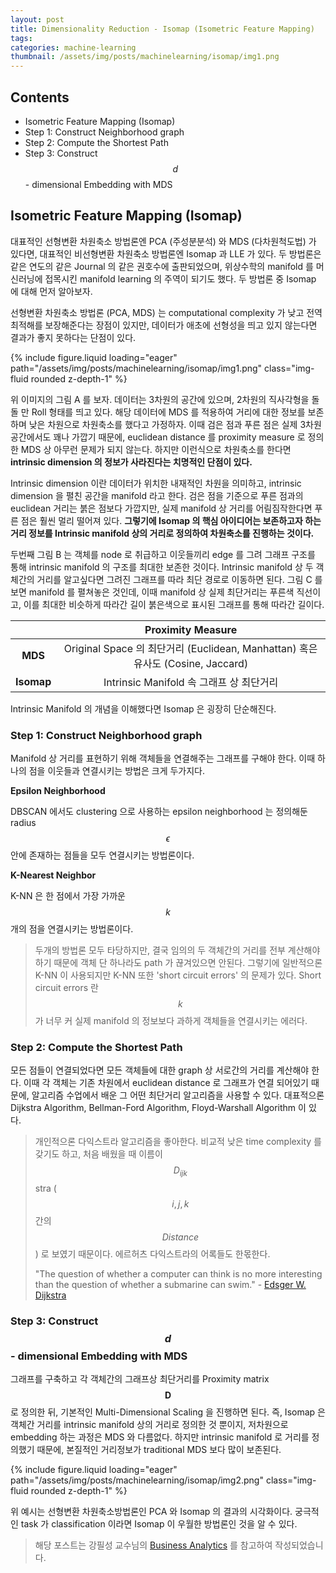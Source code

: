 ```yaml
---
layout: post
title: Dimensionality Reduction - Isomap (Isometric Feature Mapping)
tags:
categories: machine-learning
thumbnail: /assets/img/posts/machinelearning/isomap/img1.png
---
```


## Contents

- Isometric Feature Mapping (Isomap)
- Step 1: Construct Neighborhood graph
- Step 2: Compute the Shortest Path
- Step 3: Construct $$d$$ - dimensional Embedding with MDS

## Isometric Feature Mapping (Isomap)

대표적인 선형변환 차원축소 방법론엔 PCA (주성분분석) 와 MDS (다차원척도법) 가 있다면, 대표적인 비선형변환 차원축소 방법론엔 Isomap 과 LLE 가 있다. 두 방법론은 같은 연도의 같은 Journal 의 같은 권호수에 출판되었으며, 위상수학의 manifold 를 머신러닝에 접목시킨 manifold learning 의 주역이 되기도 했다. 두 방법론 중 Isomap 에 대해 먼저 알아보자.

선형변환 차원축소 방법론 (PCA, MDS) 는 computational complexity 가 낮고 전역최적해를 보장해준다는 장점이 있지만, 데이터가 애초에 선형성을 띄고 있지 않는다면 결과가 좋지 못하다는 단점이 있다.

<div class="row mt-3">
    <div class="col-sm mt-3 mt-md-0">
        {% include figure.liquid loading="eager" path="/assets/img/posts/machinelearning/isomap/img1.png" class="img-fluid rounded z-depth-1" %}
    </div>
</div>

위 이미지의 그림 A 를 보자. 데이터는 3차원의 공간에 있으며, 2차원의 직사각형을 돌돌 만 Roll 형태를 띄고 있다. 해당 데이터에 MDS 를 적용하여 거리에 대한 정보를 보존하며 낮은 차원으로 차원축소를 했다고 가정하자. 이때 검은 점과 푸른 점은 실제 3차원 공간에서도 꽤나 가깝기 때문에, euclidean distance 를 proximity measure 로 정의한 MDS 상 아무런 문제가 되지 않는다. 하지만 이런식으로 차원축소를 한다면 **intrinsic dimension 의 정보가 사라진다는 치명적인 단점이 있다.**

Intrinsic dimension 이란 데이터가 위치한 내재적인 차원을 의미하고, intrinsic dimension 을 펼친 공간을 manifold 라고 한다. 검은 점을 기준으로 푸른 점과의 euclidean 거리는 붉은 점보다 가깝지만, 실제 manifold 상 거리를 어림짐작한다면 푸른 점은 훨씬 멀리 떨어져 있다. **그렇기에 Isomap 의 핵심 아이디어는 보존하고자 하는 거리 정보를 Intrinsic manifold 상의 거리로 정의하여 차원축소를 진행하는 것이다.**

두번째 그림 B 는 객체를 node 로 취급하고 이웃들끼리 edge 를 그려 그래프 구조를 통해 intrinsic manifold 의 구조를 최대한 보존한 것이다. Intrinsic manifold 상 두 객체간의 거리를 알고싶다면 그려진 그래프를 따라 최단 경로로 이동하면 된다. 그림 C 를 보면 manifold 를 펼쳐놓은 것인데, 이때 manifold 상 실제 최단거리는 푸른색 직선이고, 이를 최대한 비슷하게 따라간 길이 붉은색으로 표시된 그래프를 통해 따라간 길이다.

|            |                                Proximity Measure                                |
| :--------: | :-----------------------------------------------------------------------------: |
|  **MDS**   | Original Space 의 최단거리 (Euclidean, Manhattan) 혹은 유사도 (Cosine, Jaccard) |
| **Isomap** |                    Intrinsic Manifold 속 그래프 상 최단거리                     |

Intrinsic Manifold 의 개념을 이해했다면 Isomap 은 굉장히 단순해진다.

### Step 1: Construct Neighborhood graph

Manifold 상 거리를 표현하기 위해 객체들을 연결해주는 그래프를 구해야 한다. 이때 하나의 점을 이웃들과 연결시키는 방법은 크게 두가지다.

**Epsilon Neighborhood**

DBSCAN 에서도 clustering 으로 사용하는 epsilon neighborhood 는 정의해둔 radius $$\epsilon$$ 안에 존재하는 점들을 모두 연결시키는 방법론이다.

**K-Nearest Neighbor**

K-NN 은 한 점에서 가장 가까운 $$k$$ 개의 점을 연결시키는 방법론이다.

> 두개의 방법론 모두 타당하지만, 결국 임의의 두 객체간의 거리를 전부 계산해야 하기 때문에 객체 단 하나라도 path 가 끊겨있으면 안된다. 그렇기에 일반적으론 K-NN 이 사용되지만 K-NN 또한 'short circuit errors' 의 문제가 있다. Short circuit errors 란 $$k$$ 가 너무 커 실제 manifold 의 정보보다 과하게 객체들을 연결시키는 에러다.

### Step 2: Compute the Shortest Path

모든 점들이 연결되었다면 모든 객체들에 대한 graph 상 서로간의 거리를 계산해야 한다. 이때 각 객체는 기존 차원에서 euclidean distance 로 그래프가 연결 되어있기 때문에, 알고리즘 수업에서 배운 그 어떤 최단거리 알고리즘을 사용할 수 있다. 대표적으론 Dijkstra Algorithm, Bellman-Ford Algorithm, Floyd-Warshall Algorithm 이 있다.

> 개인적으론 다익스트라 알고리즘을 좋아한다. 비교적 낮은 time complexity 를 갖기도 하고, 처음 배웠을 때 이름이 $$D_{ijk}$$stra ($$i,j,k$$ 간의 $$Distance$$) 로 보였기 때문이다. 에르허츠 다익스트라의 어록들도 한몫한다.
>
> "The question of whether a computer can think is no more interesting than the question of whether a submarine can swim." - [Edsger W. Dijkstra](https://en.wikipedia.org/wiki/Edsger_W._Dijkstra)

### Step 3: Construct $$d$$ - dimensional Embedding with MDS

그래프를 구축하고 각 객체간의 그래프상 최단거리를 Proximity matrix $$\mathbf{D}$$ 로 정의한 뒤, 기본적인 Multi-Dimensional Scaling 을 진행하면 된다. 즉, Isomap 은 객체간 거리를 intrinsic manifold 상의 거리로 정의한 것 뿐이지, 저차원으로 embedding 하는 과정은 MDS 와 다름없다. 하지만 intrinsic manifold 로 거리를 정의했기 때문에, 본질적인 거리정보가 traditional MDS 보다 많이 보존된다.

<div class="row mt-3">
    <div class="col-sm mt-3 mt-md-0">
        {% include figure.liquid loading="eager" path="/assets/img/posts/machinelearning/isomap/img2.png" class="img-fluid rounded z-depth-1" %}
    </div>
</div>

위 예시는 선형변환 차원축소방법론인 PCA 와 Isomap 의 결과의 시각화이다. 궁극적인 task 가 classification 이라면 Isomap 이 우월한 방법론인 것을 알 수 있다.

> 해당 포스트는 강필성 교수님의 [Business Analytics](https://github.com/pilsung-kang/Business-Analytics-IME654-) 를 참고하여 작성되었습니다.
